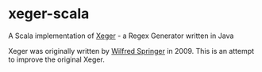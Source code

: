 xeger-scala
===========

A Scala implementation of [Xeger](https://code.google.com/p/xeger/) - a Regex Generator written in  Java

Xeger was originally written by [Wilfred Springer](https://stackoverflow.com/users/136476/wilfred-springer) in 2009. This is an attempt to improve the original Xeger.
